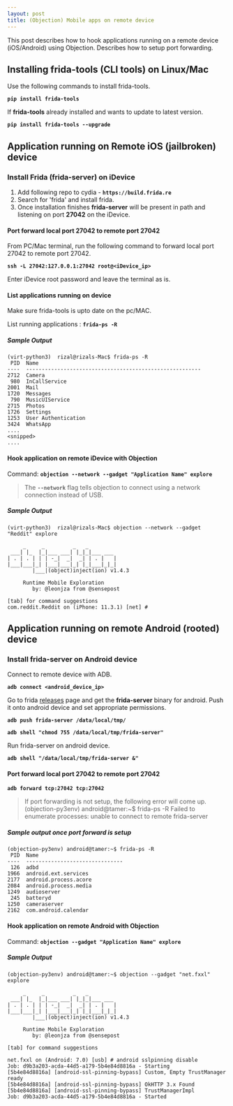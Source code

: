```yaml
---
layout: post
title: (Objection) Mobile apps on remote device
---
```

This post describes how to hook applications running on a remote device (iOS/Android) using Objection. Describes how to setup port forwarding.

<!-- more -->

## Installing frida-tools (CLI tools) on Linux/Mac
Use the following commands to install frida-tools.

**```pip install frida-tools```**

If **frida-tools** already installed and wants to update to latest version.

**```pip install frida-tools --upgrade```**

## Application running on Remote iOS (jailbroken) device
### Install Frida (frida-server) on iDevice
1. Add following repo to cydia - **```https://build.frida.re```**
2. Search for 'frida' and install frida.
3. Once installation finishes **frida-server** will be present in path and listening on port **27042** on the iDevice.

#### Port forward local port 27042 to remote port 27042
From PC/Mac terminal, run the following command to forward local port 27042 to remote port 27042.

**```ssh -L 27042:127.0.0.1:27042 root@<iDevice_ip>```**

Enter iDevice root password and leave the terminal as is.

#### List applications running on device
Make sure frida-tools is upto date on the pc/MAC.

List running applications : **```frida-ps -R```**

##### Sample Output
```
(virt-python3)  rizal@rizals-Mac$ frida-ps -R
 PID  Name
----  --------------------------------------------------------
2712  Camera
 980  InCallService
2001  Mail
1720  Messages
 790  MusicUIService
2715  Photos
1726  Settings
1253  User Authentication
3424  WhatsApp
....
<snipped>
....
```

#### Hook application on remote iDevice with Objection
Command: **```objection --network --gadget "Application Name" explore```**
> The **```--network```** flag tells objection to connect using a network connection instead of USB.

##### Sample Output
```
(virt-python3)  rizal@rizals-Mac$ objection --network --gadget "Reddit" explore

     _     _         _   _
 ___| |_  |_|___ ___| |_|_|___ ___
| . | . | | | -_|  _|  _| | . |   |
|___|___|_| |___|___|_| |_|___|_|_|
        |___|(object)inject(ion) v1.4.3

     Runtime Mobile Exploration
        by: @leonjza from @sensepost

[tab] for command suggestions
com.reddit.Reddit on (iPhone: 11.3.1) [net] #
```

## Application running on remote Android (rooted) device

### Install frida-server on Android device
Connect to remote device with ADB.

**`adb connect <android_device_ip>`**

Go to frida [releases](https://github.com/frida/frida/releases) page and get the **frida-server** binary for android. Push it onto android device and set appropriate permissions.

**`adb push frida-server /data/local/tmp/ `**

**`adb shell "chmod 755 /data/local/tmp/frida-server"`**

Run frida-server on android device.

**`adb shell "/data/local/tmp/frida-server &"`**


#### Port forward local port 27042 to remote port 27042

**`adb forward tcp:27042 tcp:27042`**
>If port forwarding is not setup, the following error will come up.
(objection-py3env) android@tamer:~$ frida-ps -R 
Failed to enumerate processes: unable to connect to remote frida-server

##### Sample output once port forward is setup
```
(objection-py3env) android@tamer:~$ frida-ps -R 
 PID  Name
----  -------------------------------
 126  adbd
1966  android.ext.services
2177  android.process.acore
2084  android.process.media
1249  audioserver
 245  batteryd
1250  cameraserver
2162  com.android.calendar
```
#### Hook application on remote Android with Objection
Command: **`objection --gadget "Application Name" explore`**
##### Sample Output
```
(objection-py3env) android@tamer:~$ objection --gadget "net.fxxl" explore

     _     _         _   _
 ___| |_  |_|___ ___| |_|_|___ ___
| . | . | | | -_|  _|  _| | . |   |
|___|___|_| |___|___|_| |_|___|_|_|
        |___|(object)inject(ion) v1.4.3

     Runtime Mobile Exploration
        by: @leonjza from @sensepost

[tab] for command suggestions

net.fxxl on (Android: 7.0) [usb] # android sslpinning disable
Job: d9b3a203-acda-44d5-a179-5b4e84d8816a - Starting
[5b4e84d8816a] [android-ssl-pinning-bypass] Custom, Empty TrustManager ready
[5b4e84d8816a] [android-ssl-pinning-bypass] OkHTTP 3.x Found
[5b4e84d8816a] [android-ssl-pinning-bypass] TrustManagerImpl
Job: d9b3a203-acda-44d5-a179-5b4e84d8816a - Started
```
